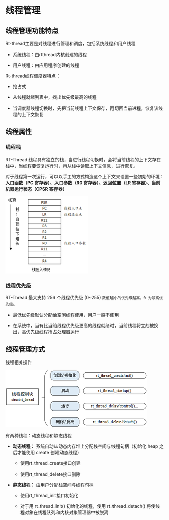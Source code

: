 # 线程管理

## 线程管理功能特点

Rt-thread主要是对线程进行管理和调度，包括系统线程和用户线程

* 系统线程：由rtthread内核创建的线程

* 用户线程：由应用程序创建的线程

Rt-thread线程调度器特点：

* 抢占式

* 从线程就绪列表中，找出优先级最高的线程

* 当调度器线程切换时，先把当前线程上下文保存，再切回当前进程，恢复该线程的上下文恢复

## 线程属性

### 线程栈

RT-Thread 线程具有独立的栈，当进行线程切换时，会将当前线程的上下文存在栈中，当线程要恢复运行时，再从栈中读取上下文信息，进行恢复。

对于线程第一次运行，可以以手工的方式构造这个上下文来设置一些初始的环境：**入口函数（PC 寄存器）、入口参数（R0 寄存器）、返回位置（LR 寄存器）、当前机器运行状态（CPSR 寄存器）**

<img title="" src="pic/stack.png" alt="pstree" width="262">

### 线程优先级

RT-Thread 最大支持 256 个线程优先级 (0~255) `数值越小的优先级越高，0 为最高优先级`。

* 最低优先级默认分配给空闲线程使用，用户一般不使用

* 在系统中，当有比当前线程优先级更高的线程就绪时，当前线程将立刻被换出，高优先级线程抢占处理器运行

## 线程管理方式

线程相关操作

![pstree](pic/thread_api.png)

有两种线程：动态线程和静态线程

* **动态线程：** 系统自动从动态内存堆上分配栈空间与线程句柄（初始化 heap 之后才能使用 create 创建动态线程）
  
  * 使用rt_thread_create接口创建
  
  * 使用rt_thread_delete接口删除

* **静态线程：** 由用户分配栈空间与线程句柄
  
  * 使用rt_thread_init接口初始化
  
  * 对于用 rt_thread_init() 初始化的线程，使用 rt_thread_detach() 将使线程对象在线程队列和内核对象管理器中被脱离
